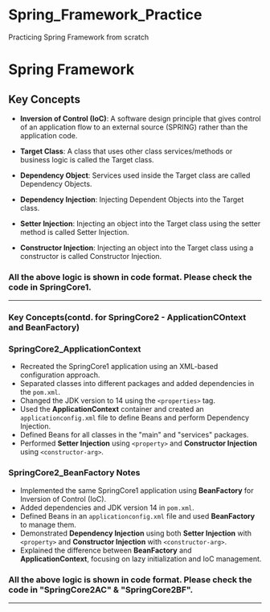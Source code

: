 # Spring_Framework_Practice
Practicing Spring  Framework from scratch

# Spring Framework

## Key Concepts

- **Inversion of Control (IoC)**: A software design principle that gives control of an application flow to an external source (SPRING) rather than the application code.

- **Target Class**: A class that uses other class services/methods or business logic is called the Target class.

- **Dependency Object**: Services used inside the Target class are called Dependency Objects.

- **Dependency Injection**: Injecting Dependent Objects into the Target class.

- **Setter Injection**: Injecting an object into the Target class using the setter method is called Setter Injection.

- **Constructor Injection**: Injecting an object into the Target class using a constructor is called Constructor Injection.

### All the above logic is shown in code format. Please check the code in **SpringCore1**.
---------------------------------------------------------------------------------------------------------------------------------------------------------
### Key Concepts(contd. for SpringCore2 - ApplicationCOntext and BeanFactory)

### SpringCore2_ApplicationContext 
- Recreated the SpringCore1 application using an XML-based configuration approach.
- Separated classes into different packages and added dependencies in the `pom.xml`.
- Changed the JDK version to 14 using the `<properties>` tag.
- Used the **ApplicationContext** container and created an `applicationconfig.xml` file to define Beans and perform Dependency Injection.
- Defined Beans for all classes in the "main" and "services" packages.
- Performed **Setter Injection** using `<property>` and **Constructor Injection** using `<constructor-arg>`.

### SpringCore2_BeanFactory Notes
- Implemented the same SpringCore1 application using **BeanFactory** for Inversion of Control (IoC).
- Added dependencies and JDK version 14 in `pom.xml`.
- Defined Beans in an `applicationconfig.xml` file and used **BeanFactory** to manage them.
- Demonstrated **Dependency Injection** using both **Setter Injection** with `<property>` and **Constructor Injection** with `<constructor-arg>`.
- Explained the difference between **BeanFactory** and **ApplicationContext**, focusing on lazy initialization and IoC management.

### All the above logic is shown in code format. Please check the code in **"SpringCore2AC" & "SpringCore2BF"**.
---------------------------------------------------------------------------------------------------------------------------------------------------------




